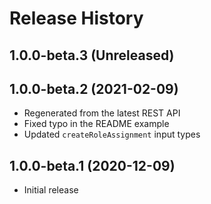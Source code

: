 # Release History

## 1.0.0-beta.3 (Unreleased)


## 1.0.0-beta.2 (2021-02-09)

- Regenerated from the latest REST API
- Fixed typo in the README example
- Updated `createRoleAssignment` input types

## 1.0.0-beta.1 (2020-12-09)

- Initial release
